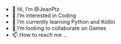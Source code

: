 - 👋 Hi, I’m @JeanPtz
- 👀 I’m interested in Coding
- 🌱 I’m currently learning Python and Kotlin
- 💞️ I’m looking to collaborate on Games
- 📫 How to reach me ...

<!---
JeanPtz/JeanPtz is a ✨ special ✨ repository because its `README.md` (this file) appears on your GitHub profile.
You can click the Preview link to take a look at your changes.
--->
